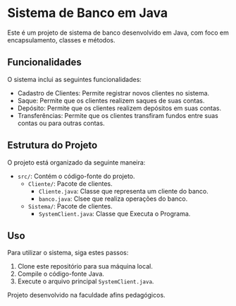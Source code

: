 # Sistema de Banco em Java 

Este é um projeto de sistema de banco desenvolvido em Java, com foco em encapsulamento, classes e métodos.

## Funcionalidades

O sistema inclui as seguintes funcionalidades:

- Cadastro de Clientes: Permite registrar novos clientes no sistema.
- Saque: Permite que os clientes realizem saques de suas contas.
- Depósito: Permite que os clientes realizem depósitos em suas contas.
- Transferências: Permite que os clientes transfiram fundos entre suas contas ou para outras contas.

## Estrutura do Projeto

O projeto está organizado da seguinte maneira:

- `src/`: Contém o código-fonte do projeto.
    -  `Cliente/`: Pacote de clientes.   
        - `Cliente.java`: Classe que representa um cliente do banco.
        - `banco.java`: Clsee que realiza operações do banco.
    -  `Sistema/`: Pacote de clientes.   
        - `SystemClient.java`: Classe que Executa o Programa.
 

## Uso

Para utilizar o sistema, siga estes passos:

1. Clone este repositório para sua máquina local.
2. Compile o código-fonte Java.
3. Execute o arquivo principal `SystemClient.java`.


Projeto desenvolvido na faculdade afins pedagógicos.
